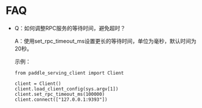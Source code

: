 # FAQ

- Q：如何调整RPC服务的等待时间，避免超时？ 

  A：使用set_rpc_timeout_ms设置更长的等待时间，单位为毫秒，默认时间为20秒。
  
  示例：
  ```
  from paddle_serving_client import Client

  client = Client()
  client.load_client_config(sys.argv[1])
  client.set_rpc_timeout_ms(100000)
  client.connect(["127.0.0.1:9393"])
  ```
